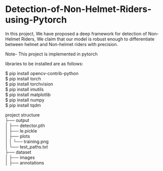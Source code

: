 # Detection-of-Non-Helmet-Riders-using-Pytorch
In this project, We have proposed a deep framework for detection of Non-Helmet Riders, We claim that our model is robust enough to differentiate between helmet and Non-helmet riders with precision.<br /> 

Note- This project is implemented in pytorch<br /> 

libraries to be installed are as follows:<br /> 

$ pip install opencv-contrib-python<br /> 
$ pip install torch<br /> 
$ pip install torchvision<br /> 
$ pip install imutils<br /> 
$ pip install matplotlib<br /> 
$ pip install numpy<br /> 
$ pip install tqdm<br /> 

project structure <br /> 
├── output<br /> 
│   ├── detector.pth<br /> 
│   ├── le.pickle<br /> 
│   ├── plots<br /> 
│   │   └── training.png<br/> 
│   └── test_paths.txt<br /> 
├── dataset<br /> 
│   ├── images<br /> 
│   ├── annotations<br /> 

